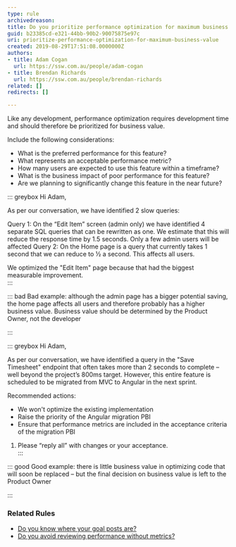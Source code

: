 ```yaml
---
type: rule
archivedreason: 
title: Do you prioritize performance optimization for maximum business value?
guid: b23385cd-e321-44bb-90b2-90075875e97c
uri: prioritize-performance-optimization-for-maximum-business-value
created: 2019-08-29T17:51:08.0000000Z
authors:
- title: Adam Cogan
  url: https://ssw.com.au/people/adam-cogan
- title: Brendan Richards
  url: https://ssw.com.au/people/brendan-richards
related: []
redirects: []

---
```


Like any development, performance optimization requires development time and should therefore be prioritized for business value.

Include the following considerations:

* What is the preferred performance for this feature?
* What represents an acceptable performance metric?
* How many users are expected to use this feature within a timeframe?
* What is the business impact of poor performance for this feature?
* Are we planning to significantly change this feature in the near future?


<!--endintro-->


::: greybox
Hi Adam,

As per our conversation, we have identified 2 slow queries:

Query 1: On the “Edit Item” screen (admin only) we have identified 4 separate SQL queries that can be rewritten as one. We estimate that this will reduce the response time by 1.5 seconds. Only a few admin users will be affected
Query 2: On the Home page is a query that currently takes 1 second that we can reduce to ½ a second. This affects all users.

We optimized the "Edit Item" page because that had the biggest measurable improvement.  
:::


::: bad
Bad example: although the admin page has a bigger potential saving, the home page affects all users and therefore probably has a higher business value. Business value should be determined by the Product Owner, not the developer


:::


::: greybox
Hi Adam,

As per our conversation, we have identified a query in the "Save Timesheet" endpoint that often takes more than 2 seconds to complete – well beyond the project’s 800ms target.
However, this entire feature is scheduled to be migrated from MVC to Angular in the next sprint.

Recommended actions:
- We won't optimize the existing implementation
- Raise the priority of the Angular migration PBI
- Ensure that performance metrics are included in the acceptance criteria of the migration PBI

1.	Please “reply all” with changes or your acceptance.   
:::


::: good
Good example: there is little business value in optimizing code that will soon be replaced – but the final decision on business value is left to the Product Owner

:::

### Related Rules


* [Do you know where your goal posts are?](/where-your-goal-posts-are)
* [Do you avoid reviewing performance without metrics?](/do-you-avoid-reviewing-performance-without-metrics)
